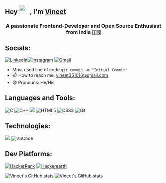 ## <span> Hey </span> <img src="https://github.com/TheDudeThatCode/TheDudeThatCode/blob/master/Assets/Hi.gif" width="29"> <span> , I'm [Vineet](https://github.com/Vineet-0) </span>
<span> <h3 align="center">A passionate Frontend-Developer and Open Source Enthusiast from India 🇮🇳</h3> </span>

## Socials:

[![LinkedIn](https://img.shields.io/badge/linkedin-%230077B5.svg?style=for-the-badge&logo=linkedin&logoColor=white)](https://linkedin.com/in/vineet-351016)[![Instagram](https://img.shields.io/badge/Instagram-%23E4405F.svg?style=for-the-badge&logo=Instagram&logoColor=white)](https://instagram.com/_v.i.n.e.e.t) [![Gmail](https://img.shields.io/badge/Gmail-D14836?style=for-the-badge&logo=gmail&logoColor=white)](vineet.ug20@nsut.ac.in)

- Most used line of code  `git commit -m "Initial Commit"`
- 📫 How to reach me: vineet351016@gmail.com
- 😄 Pronouns: He/His

## Languages and Tools:

![C](https://img.shields.io/badge/c-%2300599C.svg?style=for-the-badge&logo=c&logoColor=white)
![C++](https://img.shields.io/badge/C%2B%2B-00599C?style=for-the-badge&logo=c%2B%2B&logoColor=white)
<img src="https://img.shields.io/badge/python%20-%2314354C.svg?&style=for-the-badge&logo=python&logoColor=white"/>
![HTML5](https://img.shields.io/badge/html-%23E34F26.svg?style=for-the-badge&logo=html5&logoColor=white)
![CSS3](https://img.shields.io/badge/css-%231572B6.svg?style=for-the-badge&logo=css3&logoColor=white)
![Git](https://img.shields.io/badge/git-%23F05033.svg?style=for-the-badge&logo=git&logoColor=white)
  <!-- ![visitors](https://visitor-badge.glitch.me/badge?page_id=AnshuPathak-88825.AnshuPathak-88825&left_color=grey&right_color=blue) -->

## Technologies:

<img src="https://img.shields.io/badge/github%20-%23121011.svg?&style=for-the-badge&logo=github&logoColor=white"/>  <img alt="VSCode" src="https://img.shields.io/badge/Visual%20Studio%20Code-0078d7.svg?style=for-the-badge&logo=visual-studio-code&logoColor=white"/>

## Dev Platforms:

<a href = "https://www.hackerrank.com/v_ineet"><img alt="HackerRank" src="https://img.shields.io/badge/-Hackerrank-2EC866?style=for-the-badge&logo=HackerRank&logoColor=white"/></a>   <a href ="https://www.hackerearth.com/@vineet351016"><img alt="Hackerearth" src="https://img.shields.io/badge/HackerEarth-%232C3454.svg?style=for-the-badge&logo=HackerEarth&logoColor=Blue"/></a>

  ![Vineet's GitHub stats](https://github-readme-stats.vercel.app/api?username=vineet-0&show_icons=true&theme=tokyonight)
  ![Vineet's GitHub stats](https://github-readme-stats.vercel.app/api/top-langs?username=vineet-0&show_icons=true&locale=en&layout=compact&theme=onedark)
